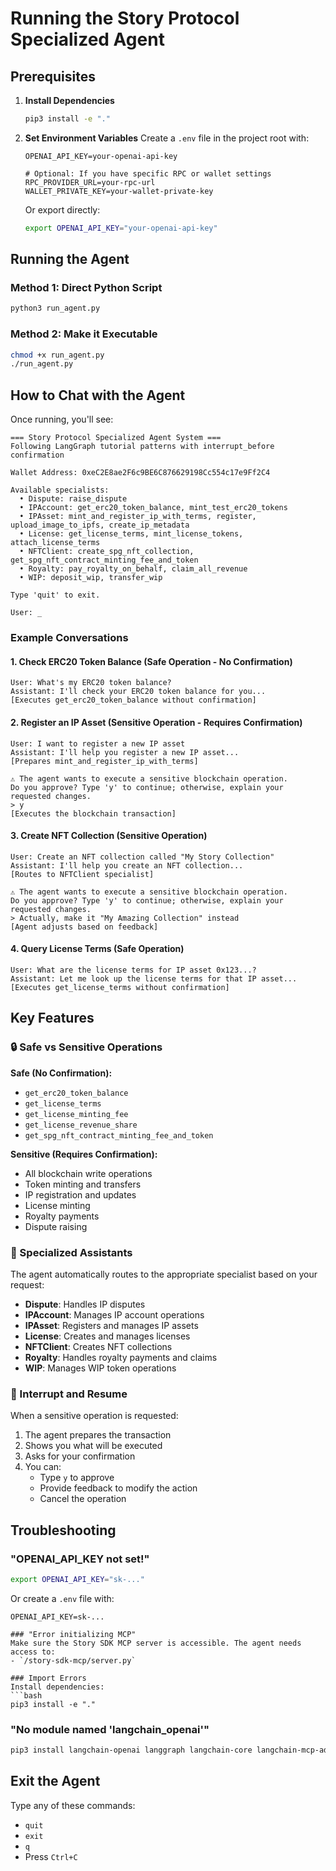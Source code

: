 # Running the Story Protocol Specialized Agent

## Prerequisites

1. **Install Dependencies**
   ```bash
   pip3 install -e "."
   ```

2. **Set Environment Variables**
   Create a `.env` file in the project root with:
   ```
   OPENAI_API_KEY=your-openai-api-key
   
   # Optional: If you have specific RPC or wallet settings
   RPC_PROVIDER_URL=your-rpc-url
   WALLET_PRIVATE_KEY=your-wallet-private-key
   ```
   
   Or export directly:
   ```bash
   export OPENAI_API_KEY="your-openai-api-key"
   ```

## Running the Agent

### Method 1: Direct Python Script
```bash
python3 run_agent.py
```

### Method 2: Make it Executable
```bash
chmod +x run_agent.py
./run_agent.py
```

## How to Chat with the Agent

Once running, you'll see:
```
=== Story Protocol Specialized Agent System ===
Following LangGraph tutorial patterns with interrupt_before confirmation

Wallet Address: 0xeC2E8ae2F6c9BE6C876629198Cc554c17e9Ff2C4

Available specialists:
  • Dispute: raise_dispute
  • IPAccount: get_erc20_token_balance, mint_test_erc20_tokens
  • IPAsset: mint_and_register_ip_with_terms, register, upload_image_to_ipfs, create_ip_metadata
  • License: get_license_terms, mint_license_tokens, attach_license_terms
  • NFTClient: create_spg_nft_collection, get_spg_nft_contract_minting_fee_and_token
  • Royalty: pay_royalty_on_behalf, claim_all_revenue
  • WIP: deposit_wip, transfer_wip

Type 'quit' to exit.

User: _
```

### Example Conversations

#### 1. Check ERC20 Token Balance (Safe Operation - No Confirmation)
```
User: What's my ERC20 token balance?
Assistant: I'll check your ERC20 token balance for you...
[Executes get_erc20_token_balance without confirmation]
```

#### 2. Register an IP Asset (Sensitive Operation - Requires Confirmation)
```
User: I want to register a new IP asset
Assistant: I'll help you register a new IP asset...
[Prepares mint_and_register_ip_with_terms]

⚠️ The agent wants to execute a sensitive blockchain operation.
Do you approve? Type 'y' to continue; otherwise, explain your requested changes.
> y
[Executes the blockchain transaction]
```

#### 3. Create NFT Collection (Sensitive Operation)
```
User: Create an NFT collection called "My Story Collection"
Assistant: I'll help you create an NFT collection...
[Routes to NFTClient specialist]

⚠️ The agent wants to execute a sensitive blockchain operation.
Do you approve? Type 'y' to continue; otherwise, explain your requested changes.
> Actually, make it "My Amazing Collection" instead
[Agent adjusts based on feedback]
```

#### 4. Query License Terms (Safe Operation)
```
User: What are the license terms for IP asset 0x123...?
Assistant: Let me look up the license terms for that IP asset...
[Executes get_license_terms without confirmation]
```

## Key Features

### 🔒 Safe vs Sensitive Operations

**Safe (No Confirmation):**
- `get_erc20_token_balance`
- `get_license_terms`
- `get_license_minting_fee`
- `get_license_revenue_share`
- `get_spg_nft_contract_minting_fee_and_token`

**Sensitive (Requires Confirmation):**
- All blockchain write operations
- Token minting and transfers
- IP registration and updates
- License minting
- Royalty payments
- Dispute raising

### 🤖 Specialized Assistants

The agent automatically routes to the appropriate specialist based on your request:
- **Dispute**: Handles IP disputes
- **IPAccount**: Manages IP account operations
- **IPAsset**: Registers and manages IP assets
- **License**: Creates and manages licenses
- **NFTClient**: Creates NFT collections
- **Royalty**: Handles royalty payments and claims
- **WIP**: Manages WIP token operations

### 🔄 Interrupt and Resume

When a sensitive operation is requested:
1. The agent prepares the transaction
2. Shows you what will be executed
3. Asks for your confirmation
4. You can:
   - Type `y` to approve
   - Provide feedback to modify the action
   - Cancel the operation

## Troubleshooting

### "OPENAI_API_KEY not set!"
```bash
export OPENAI_API_KEY="sk-..."
```
Or create a `.env` file with:
```
OPENAI_API_KEY=sk-...

### "Error initializing MCP"
Make sure the Story SDK MCP server is accessible. The agent needs access to:
- `/story-sdk-mcp/server.py`

### Import Errors
Install dependencies:
```bash
pip3 install -e "."
```

### "No module named 'langchain_openai'"
```bash
pip3 install langchain-openai langgraph langchain-core langchain-mcp-adapters python-dotenv
```

## Exit the Agent

Type any of these commands:
- `quit`
- `exit`
- `q`
- Press `Ctrl+C`